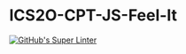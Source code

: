 # ICS2O-CPT-JS-Feel-It
[![GitHub's Super Linter](https://github.com/ICS2O-Programming-MariaG/ICS2O-CPT-JS-Feel-It/workflows/GitHub's%20Super%20Linter/badge.svg)](https://github.com/ICS2O-Programming-MariaG/ICS2O-CPT-JS-Feel-It/actions)